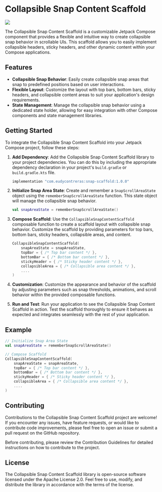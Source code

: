 # Collapsible Snap Content Scaffold

[![](https://jitpack.io/v/EudyContreras/Snap-Scaffold.svg)](https://jitpack.io/#EudyContreras/Snap-Scaffold)

The Collapsible Snap Content Scaffold is a customizable Jetpack Compose component that provides a flexible and intuitive way to create collapsible snap behavior in scrollable UIs. This scaffold allows you to easily implement collapsible headers, sticky headers, and other dynamic content within your Compose applications.

## Features

- **Collapsible Snap Behavior**: Easily create collapsible snap areas that snap to predefined positions based on user interactions.
- **Flexible Layout**: Customize the layout with top bars, bottom bars, sticky headers, and collapsible content areas to suit your application's design requirements.
- **State Management**: Manage the collapsible snap behavior using a dedicated state holder, allowing for easy integration with other Compose components and state management libraries.

## Getting Started

To integrate the Collapsible Snap Content Scaffold into your Jetpack Compose project, follow these steps:

1. **Add Dependency**: Add the Collapsible Snap Content Scaffold library to your project dependencies. You can do this by including the appropriate dependency declaration in your project's `build.gradle` or `build.gradle.kts` file.

    ```gradle
    implementation "com.eudycontreras:snap-scaffold:1.0.0"
    ```

2. **Initialize Snap Area State**: Create and remember a `SnapScrollAreaState` object using the `rememberSnapScrollAreaState` function. This state object will manage the collapsible snap behavior.

    ```kotlin
    val snapAreaState = rememberSnapScrollAreaState()
    ```

3. **Compose Scaffold**: Use the `CollapsibleSnapContentScaffold` composable function to create a scaffold layout with collapsible snap behavior. Customize the scaffold by providing parameters for top bars, bottom bars, sticky headers, collapsible areas, and content.

    ```kotlin
    CollapsibleSnapContentScaffold(
        snapAreaState = snapAreaState,
        topBar = { /* Top bar content */ },
        bottomBar = { /* Bottom bar content */ },
        stickyHeader = { /* Sticky header content */ },
        collapsibleArea = { /* Collapsible area content */ },
        ....
    )
    ```

4. **Customization**: Customize the appearance and behavior of the scaffold by adjusting parameters such as snap thresholds, animations, and scroll behavior within the provided composable functions.

5. **Run and Test**: Run your application to see the Collapsible Snap Content Scaffold in action. Test the scaffold thoroughly to ensure it behaves as expected and integrates seamlessly with the rest of your application.

## Example

```kotlin
// Initialize Snap Area State
val snapAreaState = rememberSnapScrollAreaState()

// Compose Scaffold
CollapsibleSnapContentScaffold(
    snapAreaState = snapAreaState,
    topBar = { /* Top bar content */ },
    bottomBar = { /* Bottom bar content */ },
    stickyHeader = { /* Sticky header content */ },
    collapsibleArea = { /* Collapsible area content */ },
    ....
)
```
## Contributing
Contributions to the Collapsible Snap Content Scaffold project are welcome! If you encounter any issues, have feature requests, or would like to contribute code improvements, please feel free to open an issue or submit a pull request on the GitHub repository.

Before contributing, please review the Contribution Guidelines for detailed instructions on how to contribute to the project.

## License
The Collapsible Snap Content Scaffold library is open-source software licensed under the Apache License 2.0. Feel free to use, modify, and distribute the library in accordance with the terms of the license.

